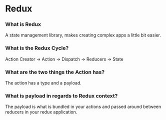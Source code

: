 # Redux

### What is Redux
A state management library, makes creating complex apps a little bit easier.

### What is the Redux Cycle?
Action Creator -> Action -> Dispatch -> Reducers -> State

### What are the two things the Action has?
The action has a type and a payload.

### What is payload in regards to Redux context?
The payload is what is bundled in your actions and passed around between reducers in your redux application.

### 